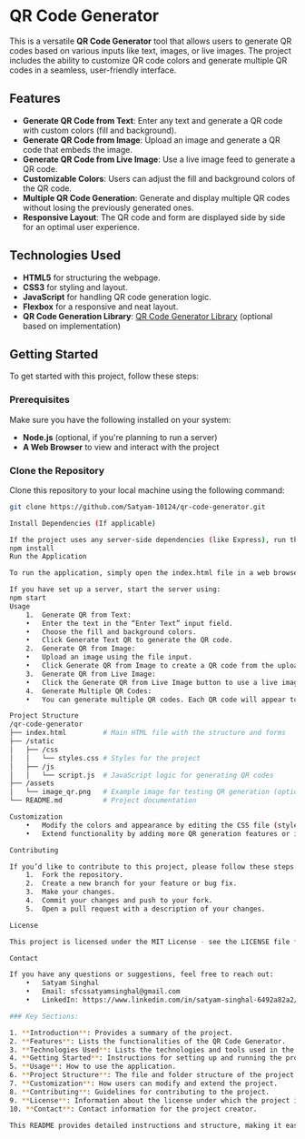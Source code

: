 # QR Code Generator

This is a versatile **QR Code Generator** tool that allows users to generate QR codes based on various inputs like text, images, or live images. The project includes the ability to customize QR code colors and generate multiple QR codes in a seamless, user-friendly interface.

## Features

- **Generate QR Code from Text**: Enter any text and generate a QR code with custom colors (fill and background).
- **Generate QR Code from Image**: Upload an image and generate a QR code that embeds the image.
- **Generate QR Code from Live Image**: Use a live image feed to generate a QR code.
- **Customizable Colors**: Users can adjust the fill and background colors of the QR code.
- **Multiple QR Code Generation**: Generate and display multiple QR codes without losing the previously generated ones.
- **Responsive Layout**: The QR code and form are displayed side by side for an optimal user experience.

## Technologies Used

- **HTML5** for structuring the webpage.
- **CSS3** for styling and layout.
- **JavaScript** for handling QR code generation logic.
- **Flexbox** for a responsive and neat layout.
- **QR Code Generation Library**: [QR Code Generator Library](https://github.com/davidshimjs/qrcodejs) (optional based on implementation)

## Getting Started

To get started with this project, follow these steps:

### Prerequisites

Make sure you have the following installed on your system:

- **Node.js** (optional, if you're planning to run a server)
- **A Web Browser** to view and interact with the project

### Clone the Repository

Clone this repository to your local machine using the following command:

```bash
git clone https://github.com/Satyam-10124/qr-code-generator.git

Install Dependencies (If applicable)

If the project uses any server-side dependencies (like Express), run the following command in the project directory:
npm install
Run the Application

To run the application, simply open the index.html file in a web browser.

If you have set up a server, start the server using:
npm start
Usage
	1.	Generate QR from Text:
	•	Enter the text in the “Enter Text” input field.
	•	Choose the fill and background colors.
	•	Click Generate Text QR to generate the QR code.
	2.	Generate QR from Image:
	•	Upload an image using the file input.
	•	Click Generate QR from Image to create a QR code from the uploaded image.
	3.	Generate QR from Live Image:
	•	Click the Generate QR from Live Image button to use a live image feed for QR generation.
	4.	Generate Multiple QR Codes:
	•	You can generate multiple QR codes. Each QR code will appear to the right of the form without replacing previous ones.

Project Structure
/qr-code-generator
├── index.html         # Main HTML file with the structure and forms
├── /static
│   ├── /css
│   │   └── styles.css # Styles for the project
│   ├── /js
│   │   └── script.js  # JavaScript logic for generating QR codes
├── /assets
│   └── image_qr.png   # Example image for testing QR generation (optional)
└── README.md          # Project documentation

Customization
	•	Modify the colors and appearance by editing the CSS file (styles.css).
	•	Extend functionality by adding more QR generation features or integrations with other APIs.

Contributing

If you’d like to contribute to this project, please follow these steps:
	1.	Fork the repository.
	2.	Create a new branch for your feature or bug fix.
	3.	Make your changes.
	4.	Commit your changes and push to your fork.
	5.	Open a pull request with a description of your changes.

License

This project is licensed under the MIT License - see the LICENSE file for details.

Contact

If you have any questions or suggestions, feel free to reach out:
	•	Satyam Singhal
	•	Email: sfcssatyamsinghal@gmail.com
	•	LinkedIn: https://www.linkedin.com/in/satyam-singhal-6492a82a2/

### Key Sections:

1. **Introduction**: Provides a summary of the project.
2. **Features**: Lists the functionalities of the QR Code Generator.
3. **Technologies Used**: Lists the technologies and tools used in the project.
4. **Getting Started**: Instructions for setting up and running the project locally.
5. **Usage**: How to use the application.
6. **Project Structure**: The file and folder structure of the project.
7. **Customization**: How users can modify and extend the project.
8. **Contributing**: Guidelines for contributing to the project.
9. **License**: Information about the license under which the project is distributed.
10. **Contact**: Contact information for the project creator.

This README provides detailed instructions and structure, making it easy for other developers to understand and contribute to your project.